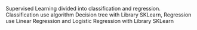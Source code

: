 Supervised Learning divided into classification and regression.
Classification use algorithm Decision tree with Library SKLearn,
Regression use Linear Regression and Logistic Regression with Library SKLearn
